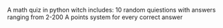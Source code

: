 A math quiz in python witch includes:
10 random quiestions with answers ranging from 2-200
A points system for every correct answer
